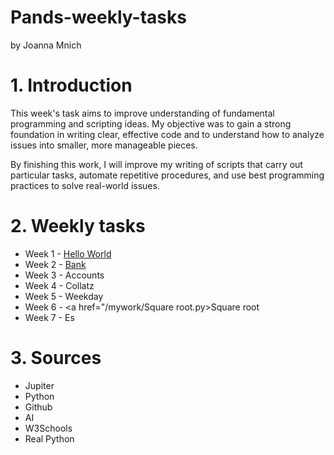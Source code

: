 # Pands-weekly-tasks
by Joanna Mnich

# 1. Introduction
This week's task aims to improve understanding of fundamental programming and scripting ideas. 
My objective was to gain a strong foundation in writing clear, effective code and to understand how to analyze issues into smaller, more manageable pieces.

By finishing this work, I will improve my writing of scripts that carry out particular tasks, automate repetitive procedures, and use best programming practices to solve real-world issues. 

# 2. Weekly tasks

- Week 1 - <a href="/mywork/HelloWorld.py">Hello World</a>
- Week 2 - <a href="/mywork/Bank.py">Bank</a>
- Week 3 - Accounts
- Week 4 - Collatz
- Week 5 - Weekday
- Week 6 - <a href="/mywork/Square root.py>Square root</a>
- Week 7 - Es

# 3. Sources

- Jupiter
- Python
- Github
- AI
- W3Schools
- Real Python

